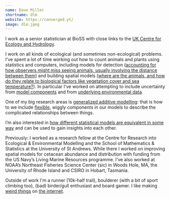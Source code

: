 ```yaml
---
name: Dave Miller
shortname: dlm
website: https://converged.yt/
image: dlm.jpeg
---
```


I work as a senior statistician at BioSS with close links to the <a href="https://www.ceh.ac.uk/" title="UK CEH website">UK Centre for Ecology and Hydrology</a>.

<p>I work on all kinds of ecological (and sometimes non-ecological) problems. I've spent a lot of time working out how to count animals and plants using statistics and computers, including models for detection (<a href="http://doi.org/10.18637/jss.v089.i01" title="paper on distance sampling software">accounting for how observers might miss seeing animals, usually involving the distance between them</a>) and building spatial models (<a href="http://onlinelibrary.wiley.com/doi/10.1111/2041-210X.12105/abstract" title="link to an introductory paper on density surface modelling">where are the animals, and how do they relate to biological factors like vegetation cover and sea temperature?</a>). In particular I've worked on attempting to include uncertainty from <a href="https://arxiv.org/abs/1807.07996" title="paper on propagating uncertainty between model components in a GAM">model components</a> and from <a href="https://peerj.com/articles/13950/" title="paper on including environmental uncertainty into density surface models">underlying environmental data</a>.</p>
<p>One of my big research areas is <a href="https://arxiv.org/abs/1902.01330" title="link to paper on Bayesian views of generalized additive modelling">generalized additive modelling</a>: that is how to we include <a href="http://doi.org/10.7717/peerj.6876" title="link to paper on building very flexible GAMs">flexible</a>, wiggly components in our models to describe the complicated relationships between things.</p>
<p>I’m also interested in <a href="http://arxiv.org/abs/2001.07623" title="link to the paper: Understanding the Stochastic Partial Differential Equation Approach to Smoothing">how different statistical models are equivalent in some way</a> and can be used to gain insights into each other.</p>
<p>Previously: I worked as a research fellow at the Centre for Research into Ecological &amp; Environmental Modelling and the School of Mathematics &amp; Statistics at the University of St Andrews. While there I worked on improving spatial models for cetacean abundance and distribution with funding from the US Navy’s Living Marine Resources programme. I’ve also worked at NOAA’s Northeast Fisheries Science Center (sic) in Woods Hole, MA, the University of Rhode Island and CSIRO in Hobart, Tasmania.</p>
<p>Outside of work I'm a runner (10k-half trail), boulderer (with a bit of sport climbing too), (bad) birder/gull enthusiast and board gamer. I like making <a href="https://converged.yt/bots/" title="link to twitter/mastodon bots I've made">weird things</a> on <a href="https://converged.yt/primel/" title="weird wordle clone I wrote to guess 5 digit prime numbers">the internet</a>.</p>

